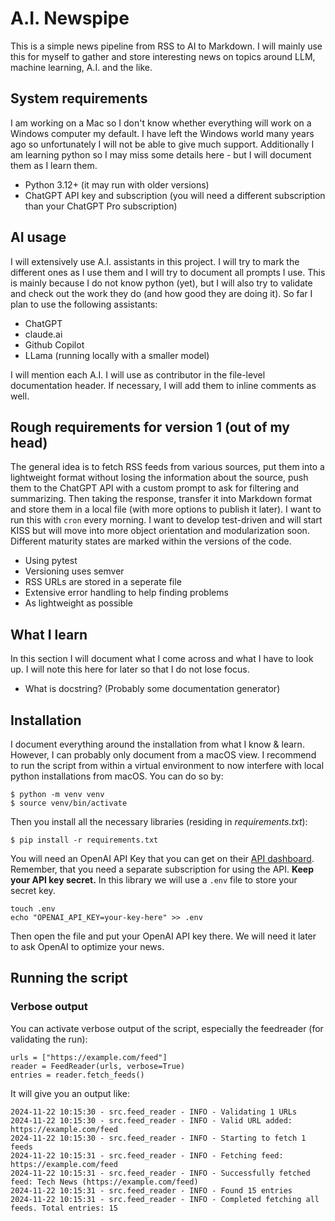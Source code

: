 # A.I. Newspipe

This is a simple news pipeline from RSS to AI to Markdown. I will mainly use this for myself to gather and store interesting news on topics around LLM, machine learning, A.I. and the like.

## System requirements

I am working on a Mac so I don't know whether everything will work on a Windows computer my default. I have left the Windows world many years ago so unfortunately I will not be able to give much support. Additionally I am learning python so I may miss some details here - but I will document them as I learn them.

* Python 3.12+ (it may run with older versions)
* ChatGPT API key and subscription (you will need a different subscription than your ChatGPT Pro subscription)

## AI usage

I will extensively use A.I. assistants in this project. I will try to mark the different ones as I use them and I will try to document all prompts I use. This is mainly because I do not know python (yet), but I will also try to validate and check out the work they do (and how good they are doing it). So far I plan to use the following assistants:

* ChatGPT
* claude.ai
* Github Copilot
* LLama (running locally with a smaller model)

I will mention each A.I. I will use as contributor in the file-level documentation header. If necessary, I will add them to inline comments as well.

## Rough requirements for version 1 (out of my head)

The general idea is to fetch RSS feeds from various sources, put them into a lightweight format without losing the information about the source, push them to the ChatGPT API with a custom prompt to ask for filtering and summarizing. Then taking the response, transfer it into Markdown format and store them in a local file (with more options to publish it later). I want to run this with `cron` every morning. I want to develop test-driven and will start KISS but will move into more object orientation and modularization soon. Different maturity states are marked within the versions of the code.

* Using pytest
* Versioning uses semver
* RSS URLs are stored in a seperate file
* Extensive error handling to help finding problems
* As lightweight as possible

## What I learn

In this section I will document what I come across and what I have to look up. I will note this here for later so that I do not lose focus.

* What is docstring? (Probably some documentation generator)

## Installation

I document everything around the installation from what I know & learn. However, I can probably only document from a macOS view. I recommend to run the script from within a virtual environment to now interfere with local python installations from macOS. You can do so by:

    $ python -m venv venv
    $ source venv/bin/activate

Then you install all the necessary libraries (residing in _requirements.txt_):

    $ pip install -r requirements.txt

You will need an OpenAI API Key that you can get on their [API dashboard](https://platform.openai.com/). Remember, that you need a separate subscription for using the API. **Keep your API key secret.** In this library we will use a `.env` file to store your secret key.

    touch .env
    echo "OPENAI_API_KEY=your-key-here" >> .env

Then open the file and put your OpenAI API key there. We will need it later to ask OpenAI to optimize your news.

## Running the script

### Verbose output

You can activate verbose output of the script, especially the feedreader (for validating the run):

    urls = ["https://example.com/feed"]
    reader = FeedReader(urls, verbose=True)
    entries = reader.fetch_feeds()

It will give you an output like:

    2024-11-22 10:15:30 - src.feed_reader - INFO - Validating 1 URLs
    2024-11-22 10:15:30 - src.feed_reader - INFO - Valid URL added: https://example.com/feed
    2024-11-22 10:15:30 - src.feed_reader - INFO - Starting to fetch 1 feeds
    2024-11-22 10:15:31 - src.feed_reader - INFO - Fetching feed: https://example.com/feed
    2024-11-22 10:15:31 - src.feed_reader - INFO - Successfully fetched feed: Tech News (https://example.com/feed)
    2024-11-22 10:15:31 - src.feed_reader - INFO - Found 15 entries
    2024-11-22 10:15:31 - src.feed_reader - INFO - Completed fetching all feeds. Total entries: 15